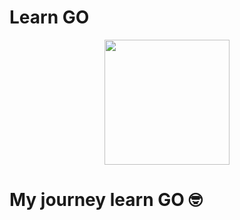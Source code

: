 # Learn GO

<p align="center">
<img src="https://raw.githubusercontent.com/httpsecure/gophers/master/7TH_BIRTHDAY.png" background-color="#000" align="center" width="200" height="200">
</p>


# My journey learn GO 🤓
